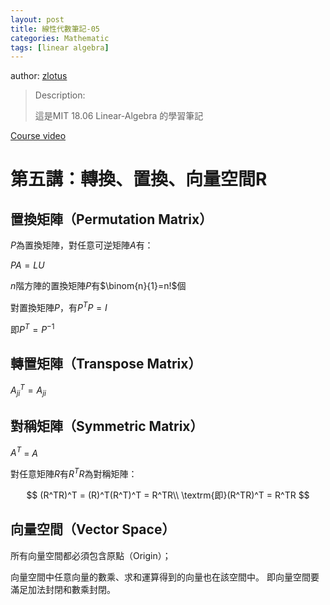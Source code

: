 ```yaml
---
layout: post
title: 線性代數筆記-05
categories: Mathematic
tags: [linear algebra]
---
```


author: [zlotus](https://github.com/zlotus/notes-linear-algebra)

> Description:
>
> 這是MIT 18.06 Linear-Algebra 的學習筆記	

[Course video](https://www.youtube.com/watch?v=QVKj3LADCnA&list=PLE7DDD91010BC51F8&index=6&ab_channel=MITOpenCourseWare)

<!-- more -->

# 第五講：轉換、置換、向量空間R

## 置換矩陣（Permutation Matrix）

$P$為置換矩陣，對任意可逆矩陣$A$有：

$PA=LU$

$n$階方陣的置換矩陣$P$有$\binom{n}{1}=n!$個

對置換矩陣$P$，有$P^TP = I$

即$P^T = P^{-1}$
## 轉置矩陣（Transpose Matrix）

$A^{T}_{ji}=A_{ji}$

## 對稱矩陣（Symmetric Matrix）

$A^T$ = $A$

對任意矩陣$R$有$R^TR$為對稱矩陣：

$$
(R^TR)^T = (R)^T(R^T)^T = R^TR\\
\textrm{即}(R^TR)^T = R^TR
$$

## 向量空間（Vector Space）

所有向量空間都必須包含原點（Origin）；

向量空間中任意向量的數乘、求和運算得到的向量也在該空間中。
即向量空間要滿足加法封閉和數乘封閉。
